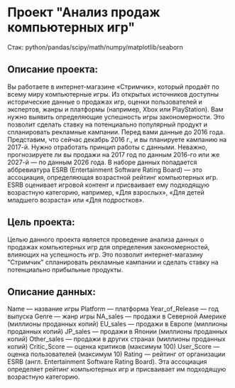# Проект "Анализ продаж компьютерных игр"

Стак: python/pandas/scipy/math/numpy/matplotlib/seaborn

## Описание проекта:

Вы работаете в интернет-магазине «Стримчик», который продаёт по всему миру компьютерные игры. Из открытых источников доступны исторические данные о продажах игр, оценки пользователей и экспертов, жанры и платформы (например, Xbox или PlayStation). Вам нужно выявить определяющие успешность игры закономерности. Это позволит сделать ставку на потенциально популярный продукт и спланировать рекламные кампании.
Перед вами данные до 2016 года. Представим, что сейчас декабрь 2016 г., и вы планируете кампанию на 2017-й. Нужно отработать принцип работы с данными. Неважно, прогнозируете ли вы продажи на 2017 год по данным 2016-го или же 2027-й — по данным 2026 года.
В наборе данных попадается аббревиатура ESRB (Entertainment Software Rating Board) — это ассоциация, определяющая возрастной рейтинг компьютерных игр. ESRB оценивает игровой контент и присваивает ему подходящую возрастную категорию, например, «Для взрослых», «Для детей младшего возраста» или «Для подростков».

## Цель проекта:

Целью данного проекта является проведение анализа данных о продажах компьютерных игр для определения закономерностей, влияющих на успешность игр. Это позволит интернет-магазину "Стримчик" спланировать рекламные кампании и сделать ставку на потенциально прибыльные продукты.

## Описание данных:

Name — название игры
Platform — платформа
Year_of_Release — год выпуска
Genre — жанр игры
NA_sales — продажи в Северной Америке (миллионы проданных копий)
EU_sales — продажи в Европе (миллионы проданных копий)
JP_sales — продажи в Японии (миллионы проданных копий)
Other_sales — продажи в других странах (миллионы проданных копий)
Critic_Score — оценка критиков (максимум 100)
User_Score — оценка пользователей (максимум 10)
Rating — рейтинг от организации ESRB (англ. Entertainment Software Rating Board). Эта ассоциация определяет рейтинг компьютерных игр и присваивает им подходящую возрастную категорию.